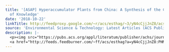 ```yaml
---
title: '[ASAP] Hyperaccumulator Plants from China: A Synthesis of the Current State
  of Knowledge'
date: '2018-10-22'
linkTitle: http://feedproxy.google.com/~r/acs/esthag/~3/yN4cCjjJnZ8/acs.est.8b01060
source: 'Environmental Science & Technology: Latest Articles (ACS Publications)'
description: |-
  <p><img src="https://pubs.acs.org/appl/literatum/publisher/achs/journals/content/esthag/0/esthag.ahead-of-print/acs.est.8b01060/20181022/images/medium/es-2018-01060t_0004.gif" alt="TOC Graphic"/></p><div><cite>Environmental Science & Technology</cite></div><div>DOI: 10.1021/acs.est.8b01060</div><div class="feedflare">
  <a href="http://feeds.feedburner.com/~ff/acs/esthag?a=yN4cCjjJnZ8:PHMwICtOdgM:yIl2AUoC8zA"><img src="http://feeds.feedburner.com/~ff/acs/esthag?d=yIl2AUoC8zA" border="0"></img></a>
---
```

